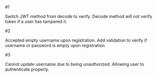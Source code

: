#1

Switch JWT method from decode to verify. Decode method will not verify token if a user has tampered it.

#2

Accepted empty username upon registration. Add validation to verify if username or password is empty upon registration

#3

Cannot update username due to being unauthorized. Allowing user to authenticate properly.